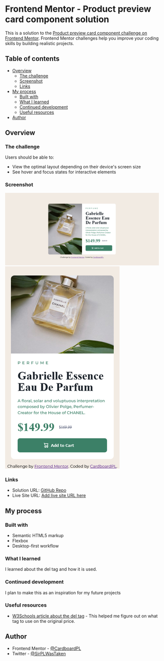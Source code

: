 # Frontend Mentor - Product preview card component solution

This is a solution to the [Product preview card component challenge on Frontend Mentor](https://www.frontendmentor.io/challenges/product-preview-card-component-GO7UmttRfa). Frontend Mentor challenges help you improve your coding skills by building realistic projects. 

## Table of contents

- [Overview](#overview)
  - [The challenge](#the-challenge)
  - [Screenshot](#screenshot)
  - [Links](#links)
- [My process](#my-process)
  - [Built with](#built-with)
  - [What I learned](#what-i-learned)
  - [Continued development](#continued-development)
  - [Useful resources](#useful-resources)
- [Author](#author)

## Overview

### The challenge

Users should be able to:

- View the optimal layout depending on their device's screen size
- See hover and focus states for interactive elements

### Screenshot

![](./screenshots/desktop-preview.png)
![](./screenshots/mobile-preview.png)

### Links

- Solution URL: [GitHub Repo](https://github.com/CardboardPL/Frontend-Mentor-Product-preview-card-component)
- Live Site URL: [Add live site URL here](https://cardboardpl.github.io/Frontend-Mentor-Product-preview-card-component/)

## My process

### Built with

- Semantic HTML5 markup
- Flexbox
- Desktop-first workflow

### What I learned

I learned about the del tag and how it is used.

### Continued development

I plan to make this as an inspiration for my future projects

### Useful resources

- [W3Schools article about the del tag](https://www.w3schools.com/tags/tag_del.asp) - This helped me figure out on what tag to use on the original price.

## Author

- Frontend Mentor - [@CardboardPL](https://www.frontendmentor.io/profile/CardboardPL)
- Twitter - [@SirPLWasTaken](https://www.twitter.com/SirPLWasTaken)
